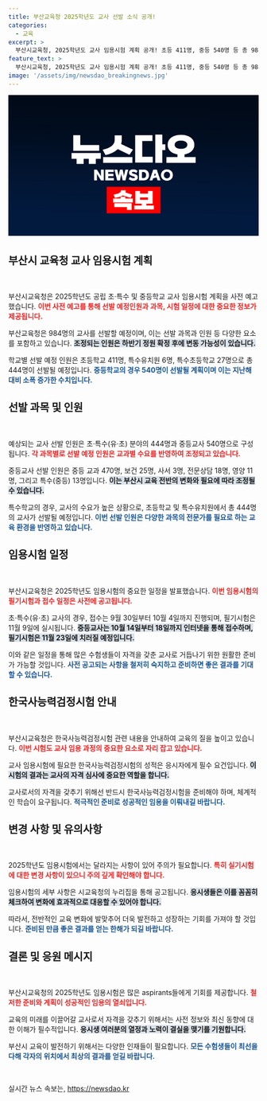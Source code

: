 ```yaml
---
title: 부산교육청 2025학년도 교사 선발 소식 공개!
categories:
  - 교육
excerpt: >
  부산시교육청, 2025학년도 교사 임용시험 계획 공개! 초등 411명, 중등 540명 등 총 984명 선발 예정. 실기시험 변화 및 접수 일정도 공개, 교사 꿈꾸는 이들에게 희소식이 될 전망!
feature_text: >
  부산시교육청, 2025학년도 교사 임용시험 계획 공개! 초등 411명, 중등 540명 등 총 984명 선발 예정. 실기시험 변화 및 접수 일정도 공개, 교사 꿈꾸는 이들에게 희소식이 될 전망!
image: '/assets/img/newsdao_breakingnews.jpg'
---
```


<p><img src="/assets/img/newsdao_breakingnews.jpg" alt="flaretime 속보" /></p>

<h2 data-ke-size="size26">부산시 교육청 교사 임용시험 계획</h2>

<p data-ke-size="size16">&nbsp;</p>

<p>부산시교육청은 2025학년도 공립 초·특수 및 중등학교 교사 임용시험 계획을 사전 예고했습니다. <b><span style="color: #ee2323;">이번 사전 예고를 통해 선발 예정인원과 과목, 시험 일정에 대한 중요한 정보가 제공됩니다.</span></b> </p>

<p>부산교육청은 984명의 교사를 선발할 예정이며, 이는 선발 과목과 인원 등 다양한 요소를 포함하고 있습니다. <b><span style="background-color: #21538527;">조정되는 인원은 하반기 정원 확정 후에 변동 가능성이 있습니다.</span></b></p>

<p>학교별 선발 예정 인원은 초등학교 411명, 특수유치원 6명, 특수초등학교 27명으로 총 444명이 선발될 예정입니다. <b><span style="color: #1a5490;">중등학교의 경우 540명이 선발될 계획이며 이는 지난해 대비 소폭 증가한 수치입니다.</span></b></p>

<h2 data-ke-size="size26">선발 과목 및 인원</h2>

<p data-ke-size="size16">&nbsp;</p>

<p>예상되는 교사 선발 인원은 초·특수(유·초) 분야의 444명과 중등교사 540명으로 구성됩니다. <b><span style="color: #ee2323;">각 과목별로 선발 예정 인원은 교과별 수요를 반영하여 조정되고 있습니다.</span></b> </p>

<p>중등교사 선발 인원은 중등 교과 470명, 보건 25명, 사서 3명, 전문상담 18명, 영양 11명, 그리고 특수(중등) 13명입니다. <b><span style="background-color: #21538527;">이는 부산시 교육 전반의 변화와 필요에 따라 조정될 수 있습니다.</span></b></p>

<p>특수학교의 경우, 교사의 수요가 높은 상황으로, 초등학교 및 특수유치원에서 총 444명의 교사가 선발될 예정입니다. <b><span style="color: #1a5490;">이번 선발 인원은 다양한 과목의 전문가를 필요로 하는 교육 환경을 반영하고 있습니다.</span></b></p>

<h2 data-ke-size="size26">임용시험 일정</h2>

<p data-ke-size="size16">&nbsp;</p>

<p>부산시교육청은 2025학년도 임용시험의 중요한 일정을 발표했습니다. <b><span style="color: #ee2323;">이번 임용시험의 필기시험과 접수 일정은 사전에 공고됩니다.</span></b></p>

<p>초·특수(유·초) 교사의 경우, 접수는 9월 30일부터 10월 4일까지 진행되며, 필기시험은 11월 9일에 실시됩니다. <b><span style="background-color: #21538527;">중등교사는 10월 14일부터 18일까지 인터넷을 통해 접수하며, 필기시험은 11월 23일에 치러질 예정입니다.</span></b></p>

<p>이와 같은 일정을 통해 많은 수험생들이 자격을 갖춘 교사로 거듭나기 위한 원활한 준비가 가능할 것입니다. <b><span style="color: #1a5490;">사전 공고되는 사항을 철저히 숙지하고 준비하면 좋은 결과를 기대할 수 있습니다.</span></b></p>

<h2 data-ke-size="size26">한국사능력검정시험 안내</h2>

<p data-ke-size="size16">&nbsp;</p>

<p>부산시교육청은 한국사능력검정시험 관련 내용을 안내하여 교육의 질을 높이고 있습니다. <b><span style="color: #ee2323;">이번 시험도 교사 임용 과정의 중요한 요소로 자리 잡고 있습니다.</span></b></p>

<p>교사 임용시험에 필요한 한국사능력검정시험의 성적은 응시자에게 필수 요건입니다. <b><span style="background-color: #21538527;">이 시험의 결과는 교사의 자격 심사에 중요한 역할을 합니다.</span></b></p>

<p>교사로서의 자격을 갖추기 위해선 반드시 한국사능력검정시험을 준비해야 하며, 체계적인 학습이 요구됩니다. <b><span style="color: #1a5490;">적극적인 준비로 성공적인 임용을 이뤄내길 바랍니다.</span></b></p>

<h2 data-ke-size="size26">변경 사항 및 유의사항</h2>

<p data-ke-size="size16">&nbsp;</p>

<p>2025학년도 임용시험에서는 달라지는 사항이 있어 주의가 필요합니다. <b><span style="color: #ee2323;">특히 실기시험에 대한 변경 사항이 있으니 주의 깊게 확인해야 합니다.</span></b></p>

<p>임용시험의 세부 사항은 시교육청의 누리집을 통해 공고됩니다. <b><span style="background-color: #21538527;">응시생들은 이를 꼼꼼히 체크하여 변화에 효과적으로 대응할 수 있어야 합니다.</span></b></p>

<p>따라서, 전반적인 교육 변화에 발맞추어 더욱 발전하고 성장하는 기회를 가져야 할 것입니다. <b><span style="color: #1a5490;">준비된 만큼 좋은 결과를 얻는 한해가 되길 바랍니다.</span></b></p>

<h2 data-ke-size="size26">결론 및 응원 메시지</h2>

<p data-ke-size="size16">&nbsp;</p>

<p>부산시교육청의 2025학년도 임용시험은 많은 aspirants들에게 기회를 제공합니다. <b><span style="color: #ee2323;">철저한 준비와 계획이 성공적인 임용의 열쇠입니다.</span></b></p>

<p>교육의 미래를 이끌어갈 교사로서 자격을 갖추기 위해서는 사전 정보와 최신 동향에 대한 이해가 필수적입니다. <b><span style="background-color: #21538527;">응시생 여러분의 열정과 노력이 결실을 맺기를 기원합니다.</span></b></p>

<p>부산시 교육이 발전하기 위해서는 다양한 인재들이 필요합니다. <b><span style="color: #1a5490;">모든 수험생들이 최선을 다해 각자의 위치에서 최상의 결과를 얻길 바랍니다.</span></b></p>

<p data-ke-size="size16">&nbsp;</p>
실시간 뉴스 속보는, <a href="https://newsdao.kr" rel="dofollow">https://newsdao.kr</a>


